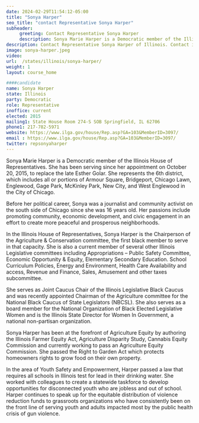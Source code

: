 ```yaml
---
date: 2024-02-29T11:54:12-05:00
title: "Sonya Harper"
seo_title: "contact Representative Sonya Harper"
subheader:
     greeting: Contact Representative Sonya Harper
     description: Sonya Marie Harper is a Democratic member of the Illinois House of Representatives. She has been serving since her appointment on October 20, 2015, to replace the late Esther Golar. She represents the 6th district, which includes all or portions of Armour Square, Bridgeport, Chicago Lawn, Englewood, Gage Park, McKinley Park, New City, and West Englewood in the City of Chicago.
description: Contact Representative Sonya Harper of Illinois. Contact information for Sonya Harper includes email address, phone number, and mailing address.
image: sonya-harper.jpeg
video:
url:  /states/illinois/sonya-harper/
weight: 1
layout: course_home

####candidate
name: Sonya Harper
state: Illinois
party: Democratic
role: Representative
inoffice: current
elected: 2015
mailing1: State House Room 274-S SOB Springfield, IL 62706
phone1: 217-782-5971
website: https://www.ilga.gov/house/Rep.asp?GA=103&MemberID=3097/
email : https://www.ilga.gov/house/Rep.asp?GA=103&MemberID=3097/
twitter: repsonyaharper
---
```


Sonya Marie Harper is a Democratic member of the Illinois House of Representatives. She has been serving since her appointment on October 20, 2015, to replace the late Esther Golar. She represents the 6th district, which includes all or portions of Armour Square, Bridgeport, Chicago Lawn, Englewood, Gage Park, McKinley Park, New City, and West Englewood in the City of Chicago.

Before her political career, Sonya was a journalist and community activist on the south side of Chicago since she was 16 years old. Her passions include promoting community, economic development, and civic engagement in an effort to create more peaceful and prosperous neighborhoods.

In the Illinois House of Representatives, Sonya Harper is the Chairperson of the Agriculture & Conservation committee, the first black member to serve in that capacity. She is also a current member of several other Illinois Legislative committees including Appropriations – Public Safety Committee, Economic Opportunity & Equity, Elementary Secondary Education. School Curriculum Policies, Energy and Environment, Health Care Availability and access, Revenue and Finance, Sales, Amusement and other taxes subcommittee.

She serves as Joint Caucus Chair of the Illinois Legislative Black Caucus and was recently appointed Chairman of the Agriculture committee for the National Black Caucus of State Legislators (NBCSL). She also serves as a board member for the National Organization of Black Elected Legislative Women and is the Illinois State Director for Women In Government, a national non-partisan organization.

Sonya Harper has been at the forefront of Agriculture Equity by authoring the Illinois Farmer Equity Act, Agriculture Disparity Study, Cannabis Equity Commission and currently working to pass an Agriculture Equity Commission. She passed the Right to Garden Act which protects homeowners rights to grow food on their own property.

In the area of Youth Safety and Empowerment, Harper passed a law that requires all schools in Illinois test for lead in their drinking water. She worked with colleagues to create a statewide taskforce to develop opportunities for disconnected youth who are jobless and out of school. Harper continues to speak up for the equitable distribution of violence reduction funds to grassroots organizations who have consistently been on the front line of serving youth and adults impacted most by the public health crisis of gun violence.
